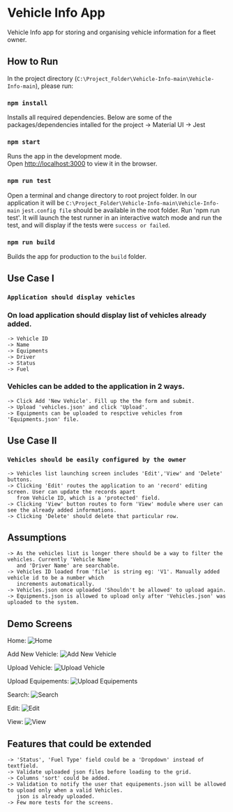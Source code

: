 # Vehicle Info App

Vehicle Info app for storing and organising vehicle information for a fleet owner.

## How to Run

In the project directory (`C:\Project_Folder\Vehicle-Info-main\Vehicle-Info-main`), 
please run:

### `npm install`

Installs all required dependencies. Below are some of the packages/dependencies intalled for the project
	-> Material UI
	-> Jest

### `npm start`

Runs the app in the development mode.\
Open [http://localhost:3000](http://localhost:3000) to view it in the browser.

### `npm run test`

Open a terminal and change directory to root project folder. In our application it will be `C:\Project_Folder\Vehicle-Info-main\Vehicle-Info-main`
`jest.config file` should be available in the root folder.
Run 'npm run test'. It will launch the test runner in an interactive watch mode and run the test, and will display if the tests were `success or failed`.

### `npm run build`

Builds the app for production to the `build` folder.

## Use Case I

### `Application should display vehicles`

### On load application should display list of vehicles already added.
    -> Vehicle ID
    -> Name
    -> Equipments
    -> Driver
    -> Status
    -> Fuel

### Vehicles can be added to the application in 2 ways.
    -> Click Add 'New Vehicle'. Fill up the the form and submit.
    -> Upload 'vehicles.json' and click 'Upload'.
    -> Equipments can be uploaded to respctive vehicles from 'Equipments.json' file.

## Use Case II

### `Vehicles should be easily configured by the owner`
    -> Vehicles list launching screen includes 'Edit','View' and 'Delete' buttons.
    -> Clicking 'Edit' routes the application to an 'record' editing screen. User can update the records apart  
       from Vehicle ID, which is a 'protected' field.
    -> Clicking 'View' button routes to form 'View' module where user can see the already added informations.
    -> Clicking 'Delete' should delete that particular row.

## Assumptions
    -> As the vehicles list is longer there should be a way to filter the vehicles. Currently 'Vehicle Name' 
       and 'Driver Name' are searchable.
    -> Vehicles ID loaded from 'file' is string eg: 'V1'. Manually added vehicle id to be a number which  
       increments automatically.
    -> Vehicles.json once uploaded 'Shouldn't be allowed' to upload again.
    -> Equipments.json is allowed to upload only after 'Vehicles.json' was uploaded to the system.

## Demo Screens
Home:
![Home](https://github.com/sujithmu/Vehicle-Info/assets/41791057/ba944dcd-7a54-4b89-9ba5-2f1692a1f216)
    
Add New Vehicle:
![Add New Vehicle](https://github.com/sujithmu/Vehicle-Info/assets/41791057/77378c57-18c1-4a0d-9e38-7315b5079119)

Upload Vehicle:
![Upload Vehicle](https://github.com/sujithmu/Vehicle-Info/assets/41791057/b70c2f83-4872-41cc-bc31-edc84e9fe65e)

Upload Equipements:
![Upload Equipements](https://github.com/sujithmu/Vehicle-Info/assets/41791057/c9129a0f-072b-41de-82e9-585246458da8)

Search:
![Search](https://github.com/sujithmu/Vehicle-Info/assets/41791057/7fd21614-e1bb-4e9b-a9d4-542e1fd62443)

Edit:
![Edit](https://github.com/sujithmu/Vehicle-Info/assets/41791057/69d73bd0-aa55-4273-bada-0fe23c88522c)
    
View:
![View](https://github.com/sujithmu/Vehicle-Info/assets/41791057/38a032db-65e1-4dc9-88af-579f250f48ce)

## Features that could be extended
    -> 'Status', 'Fuel Type' field could be a 'Dropdown' instead of textfield.
    -> Validate uploaded json files before loading to the grid.
    -> Columns 'sort' could be added.
    -> Validation to notify the user that equipements.json will be allowed to upload only when a valid Vehicles.
       json is already uploaded.
	-> Few more tests for the screens.
